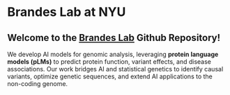 # Brandes Lab at NYU

## Welcome to the [Brandes Lab](https://brandeslab.org) Github Repository!

We develop AI models for genomic analysis, leveraging **protein language models (pLMs)** to predict protein function, variant effects, and disease associations. Our work bridges AI and statistical genetics to identify causal variants, optimize genetic sequences, and extend AI applications to the non-coding genome.  


